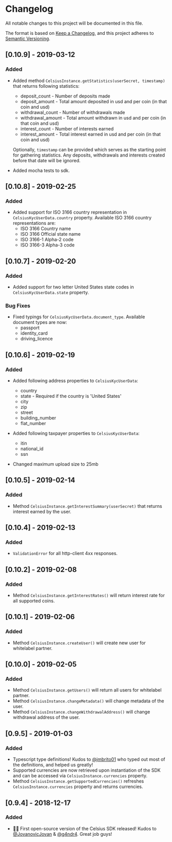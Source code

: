 # Changelog
All notable changes to this project will be documented in this file.

The format is based on [Keep a Changelog](https://keepachangelog.com/en/1.0.0/),
and this project adheres to [Semantic Versioning](https://semver.org/spec/v2.0.0.html).

## [0.10.9] - 2019-03-12
### Added
-   Added method ```CelsiusInstance.getStatistics(userSecret, timestamp)``` that returns following statistics:
    * deposit_count - Number of deposits made
    * deposit_amount - Total amount deposited in usd and per coin (in that coin and usd)
    * withdrawal_count - Number of withdrawals made
    * withdrawal_amount - Total amount withdrawn in usd and per coin (in that coin and usd)
    * interest_count - Number of interests earned
    * interest_amount - Total interest earned in usd and per coin (in that coin and usd)
    
    Optionally, ```timestamp``` can be provided which serves as the starting point for gathering statistics.
    Any deposits, withdrawals and interests created before that date will be ignored.
-   Added mocha tests to sdk.

## [0.10.8] - 2019-02-25
### Added
-   Added support for ISO 3166 country representation in ```CelsiusKycUserData.country``` property.
    Available ISO 3166 country representations are:
    * ISO 3166 Country name
    * ISO 3166 Official state name
    * ISO 3166-1 Alpha-2 code
    * ISO 3166-3 Alpha-3 code
    
## [0.10.7] - 2019-02-20
### Added
-   Added support for two letter United States state codes in ```CelsiusKycUserData.state``` property.
### Bug Fixes
-   Fixed typings for ```CelsiusKycUserData.document_type```. Available document types are now:
    * passport
    * identity_card
    * driving_licence
## [0.10.6] - 2019-02-19
### Added
-   Added following address properties to ```CelsiusKycUserData```:
    * country
    * state - Required if the country is 'United States'
    * city
    * zip
    * street
    * building_number
    * flat_number
    
-   Added following taxpayer properties to ```CelsiusKycUserData```:
    * itin
    * national_id
    * ssn
    
-   Changed maximum upload size to 25mb

## [0.10.5] - 2019-02-14
### Added
-   Method ```CelsiusInstance.getInterestSummary(userSecret)``` that returns interest earned by the user.

## [0.10.4] - 2019-02-13
### Added
- `ValidationError` for all http-client 4xx responses.

## [0.10.2] - 2019-02-08
### Added
-   Method ```CelsiusInstance.getInterestRates()``` will return interest rate for all supported coins.

## [0.10.1] - 2019-02-06
### Added
-   Method ```CelsiusInstance.createUser()``` will create new user for whitelabel partner.

## [0.10.0] - 2019-02-05
### Added
-   Method ```CelsiusInstance.getUsers()``` will return all users for whitelabel partner.
-   Method ```CelsiusInstance.changeMetadata()``` will change metadata of the user.
-   Method ```CelsiusInstance.changeWithdrawalAddress()``` will change withdrawal address of the user.

## [0.9.5] - 2019-01-03
### Added
-   Typescript type definitions! Kudos to [@jmbrito01](https://github.com/jmbrito01) who typed out most of the definitions, and helped us greatly!
-   Supported currencies are now retrieved upon instantiation of the SDK and can be accessed via ```CelsiusInstance.currencies``` property.
-   Method ```CelsiusInstance.getSupportedCurrencies()``` refreshes ```CelsiusInstance.currencies``` property and returns currencies.

## [0.9.4] - 2018-12-17
### Added
- 🚢🍾  First open-source version of the Celsius SDK released! Kudos to [@JovanovicJovan](https://github.com/JovanovicJovan) & [@g4ndr4](https://github.com/g4ndr4). Great job guys!
